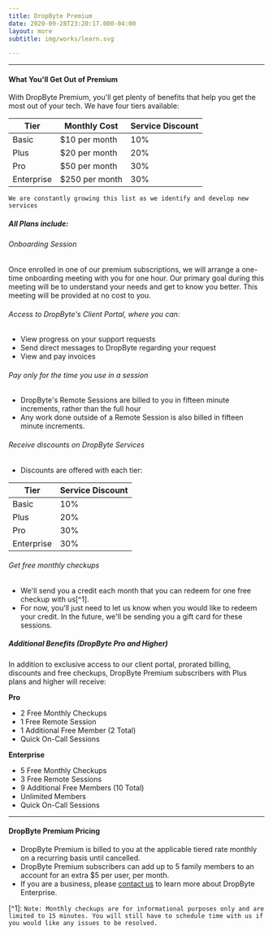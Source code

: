 ```yaml
---
title: DropByte Premium
date: 2020-09-28T23:20:17.000-04:00
layout: more
subtitle: img/works/learn.svg

---
```

***

#### What You'll Get Out of Premium

With DropByte Premium, you'll get plenty of benefits that help you get the most out of your tech. We have four tiers available:

| Tier | Monthly Cost | Service Discount |
| --- | --- | --- |
| Basic | $10 per month | 10% |
| Plus | $20 per month | 20% |
| Pro | $50 per month | 30% |
| Enterprise | $250 per month | 30% |

`We are constantly growing this list as we identify and develop new services`

##### All Plans include:

###### Onboarding Session

Once enrolled in one of our premium subscriptions, we will arrange a one-time onboarding meeting with you for one hour. Our primary goal during this meeting will be to understand your needs and get to know you better. This meeting will be provided at no cost to you.

###### Access to DropByte's Client Portal, where you can:

* View progress on your support requests
* Send direct messages to DropByte regarding your request
* View and pay invoices

###### Pay only for the time you use in a session

* DropByte's Remote Sessions are billed to you in fifteen minute increments, rather than the full hour
* Any work done outside of a Remote Session is also billed in fifteen minute increments.

###### Receive discounts on DropByte Services

* Discounts are offered with each tier:

| Tier | Service Discount |
| --- | --- |
| Basic | 10% |
| Plus | 20% |
| Pro | 30% |
| Enterprise | 30% |

###### Get free monthly checkups

* We'll send you a credit each month that you can redeem for one free checkup with us\[^1\].
* For now, you'll just need to let us know when you would like to redeem your credit. In the future, we'll be sending you a gift card for these sessions.

##### Additional Benefits (DropByte Pro and Higher)

In addition to exclusive access to our client portal, prorated billing, discounts and free checkups, DropByte Premium subscribers with Plus plans and higher will receive:

**Pro**

* 2 Free Monthly Checkups
* 1 Free Remote Session
* 1 Additional Free Member (2 Total)
* Quick On-Call Sessions

**Enterprise**

* 5 Free Monthly Checkups
* 3 Free Remote Sessions
* 9 Additional Free Members (10 Total)
* Unlimited Members
* Quick On-Call Sessions

***

#### DropByte Premium Pricing

* DropByte Premium is billed to you at the applicable tiered rate monthly on a recurring basis until cancelled.
* DropByte Premium subscribers can add up to 5 family members to an account for an extra $5 per user, per month.
* If you are a business, please [contact us](https://dropbyte.ch/#contact) to learn more about DropByte Enterprise.

\[^1\]: `Note: Monthly checkups are for informational purposes only and are limited to 15 minutes. You will still have to schedule time with us if you would like any issues to be resolved.`